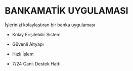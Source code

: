 # BANKAMATİK UYGULAMASI #

İşlerinizi kolaylaştıran bir banka uygulaması

* Kolay Erişilebilir Sistem

* Güvenli Altyapı

* Hızlı İşlem 

* 7/24 Canlı Destek Hattı